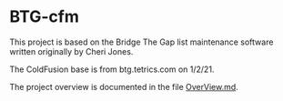 # BTG-cfm
This project is based on the Bridge The Gap list maintenance 
software written originally by Cheri Jones.

The ColdFusion base is from btg.tetrics.com on 1/2/21.

The project overview is documented in the file
[OverView.md](OverView.md).
